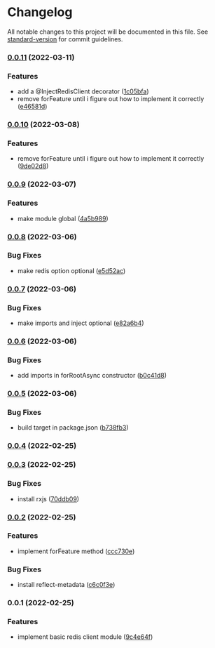# Changelog

All notable changes to this project will be documented in this file. See [standard-version](https://github.com/conventional-changelog/standard-version) for commit guidelines.

### [0.0.11](https://github.com/Webeleon/nestjs-redis/compare/v0.0.9...v0.0.11) (2022-03-11)


### Features

* add a @InjectRedisClient decorator ([1c05bfa](https://github.com/Webeleon/nestjs-redis/commit/1c05bfa17d4c5a9c615b94d1560169d7136947d9))
* remove forFeature until i figure out how to implement it correctly ([e46581d](https://github.com/Webeleon/nestjs-redis/commit/e46581d5349f4c704cd0c86ac2cad6dd6c52c883))

### [0.0.10](https://github.com/Webeleon/nestjs-redis/compare/v0.0.9...v0.0.10) (2022-03-08)


### Features

* remove forFeature until i figure out how to implement it correctly ([9de02d8](https://github.com/Webeleon/nestjs-redis/commit/9de02d8e94c70a217a379a3725f6251d61136be8))

### [0.0.9](https://github.com/Webeleon/nestjs-redis/compare/v0.0.8...v0.0.9) (2022-03-07)


### Features

* make module global ([4a5b989](https://github.com/Webeleon/nestjs-redis/commit/4a5b989241a6c0439983d1e27e31c87228df7fcd))

### [0.0.8](https://github.com/Webeleon/nestjs-redis/compare/v0.0.7...v0.0.8) (2022-03-06)


### Bug Fixes

* make redis option optional ([e5d52ac](https://github.com/Webeleon/nestjs-redis/commit/e5d52ac8e9b7dfa24d369f3a0d0744e1b07ff354))

### [0.0.7](https://github.com/Webeleon/nestjs-redis/compare/v0.0.6...v0.0.7) (2022-03-06)


### Bug Fixes

* make imports and inject optional ([e82a6b4](https://github.com/Webeleon/nestjs-redis/commit/e82a6b4fe8b66b356c5a228815cae07d4815d8c7))

### [0.0.6](https://github.com/Webeleon/nestjs-redis/compare/v0.0.5...v0.0.6) (2022-03-06)


### Bug Fixes

* add imports in forRootAsync constructor ([b0c41d8](https://github.com/Webeleon/nestjs-redis/commit/b0c41d8ef7545ef4871b962926506bc9de4c273c))

### [0.0.5](https://github.com/Webeleon/nestjs-redis/compare/v0.0.4...v0.0.5) (2022-03-06)


### Bug Fixes

* build target in package.json ([b738fb3](https://github.com/Webeleon/nestjs-redis/commit/b738fb35203eedd917a6c16a752f9df8655a9e12))

### [0.0.4](https://github.com/Webeleon/nestjs-redis/compare/v0.0.3...v0.0.4) (2022-02-25)

### [0.0.3](https://github.com/Webeleon/nestjs-redis/compare/v0.0.2...v0.0.3) (2022-02-25)


### Bug Fixes

* install rxjs ([70ddb09](https://github.com/Webeleon/nestjs-redis/commit/70ddb093b6991405fdbc93a15287dcf95062117f))

### [0.0.2](https://github.com/Webeleon/nestjs-redis/compare/v0.0.1...v0.0.2) (2022-02-25)


### Features

* implement forFeature method ([ccc730e](https://github.com/Webeleon/nestjs-redis/commit/ccc730e5e75db886f5e4a16c13f33d7fa2153ef1))


### Bug Fixes

* install reflect-metadata ([c6c0f3e](https://github.com/Webeleon/nestjs-redis/commit/c6c0f3e34bd6126eaae28f614fa23b7fb4c5a07a))

### 0.0.1 (2022-02-25)


### Features

* implement basic redis client module ([9c4e64f](https://github.com/Webeleon/nestjs-redis/commit/9c4e64fc1fd0589297c0153ee871dbca5d034a41))
